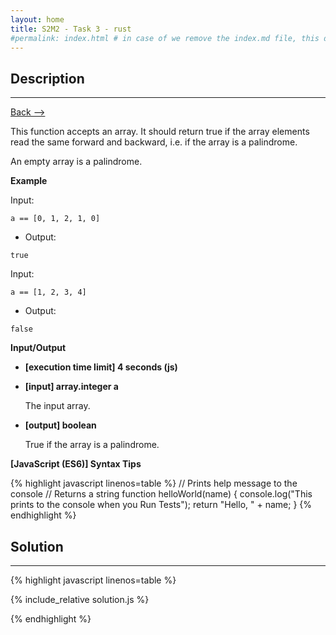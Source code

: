 ```yaml
---
layout: home
title: S2M2 - Task 3 - rust
#permalink: index.html # in case of we remove the index.md file, this doc will be the index page
---
```


<div class="row">
<div class="columnStmt" markdown="1">

##  Description
------

[Back --> ](../README.md)

This function accepts an array. It should return true if the array elements read the same forward and backward, i.e. if the array is a palindrome.

An empty array is a palindrome.

**Example**

Input:

```
a == [0, 1, 2, 1, 0]
```

-   Output:

```
true
```

Input:

```
a == [1, 2, 3, 4]
```

-   Output:

```
false
```

**Input/Output**

* **[execution time limit] 4 seconds (js)**

* **[input] array.integer a**

    The input array.

* **[output] boolean**

    True if the array is a palindrome.

**[JavaScript (ES6)] Syntax Tips**

{% highlight javascript linenos=table %}
// Prints help message to the console
// Returns a string
function helloWorld(name) {
    console.log("This prints to the console when you Run Tests");
    return "Hello, " + name;
}
{% endhighlight %}

</div>
<div class="columnSol" markdown="1">

## Solution
------

{% highlight javascript linenos=table %}

{% include_relative solution.js %}

{% endhighlight %}

</div>
</div>